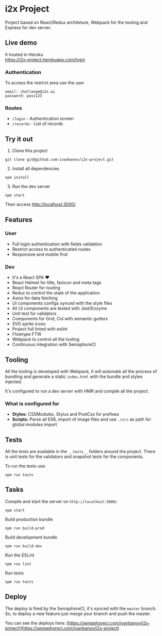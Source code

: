 # i2x Project

Project based on React/Redux architeture, Webpack for the tooling and Express for dev server.

## Live demo

It hosted in Heroku<br>
https://i2x-project.herokuapp.com/login

### Authentication
To access the restrict area use the user
```
email: challenge@i2x.ai
password: pass123
```

### Routes
- `/login` - Authentication screen
- `/records` - List of records

## Try it out
1. Clone this project
```
git clone git@github.com:ivanbanov/i2x-project.git
```

2. Install all dependencies
```
npm install
```

3. Run the dev server
```
npm start
```

Then access [http://localhost:3000/](http://localhost:3000/)

##  Features
### User
- Full login authentication with fields validation
- Restrict access to authenticated routes
- Responsive and mobile first

### Dev
- It's a React SPA ❤
- React Helmet for title, favicon and meta tags
- React Router for routing
- Redux to control the state of the application
- Axios for data fetching
- UI components configs synced with the style files
- All UI components are tested with Jest/Enzyme
- Unit test for validators
- Components for Grid, Col with semantic gutters
- SVG sprite icons
- Project full linted with eslint
- Flowtype FTW
- Webpack to control all the tooling
- Continuous integration with SemaphoreCI

## Tooling

All the tooling is developed with Webpack, it will automate all the process of bundling and generate a static `index.html` with the bundle and styles injected.

It's configured to run a dev server with HMR and compile all the project.

### What is configured for
- **Styles:** CSSModules, Stylus and PostCss for prefixes
- **Scripts:** Parse all ES6, import of image files and use `./src` as path for global modules import

## Tests
All the tests are available in the `__tests__` folders around the project. There is unit tests for the validators and snapshot tests for the components.

To run the tests use:
```
npm run tests
```

## Tasks
Compile and start the server on `http://localhost:3000/`

```
npm start
```

Build production bundle
```
npm run build-prod
```

Build development bundle
```
npm run build-dev
```

Run the ESLint
```
npm run lint
```

Run tests

```
npm run tests
```

## Deploy
The deploy is fired by the SemaphoreCI, it's synced with the `master` branch.
So, to deploy a new feature just merge your branch and push the master.

You can see the deploys here: [https://semaphoreci.com/ivanbanov/i2x-project](https://semaphoreci.com/ivanbanov/i2x-project)
